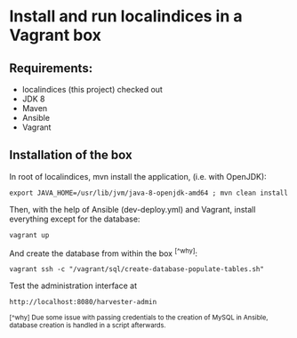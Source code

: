 # Install and run localindices in a Vagrant box

## Requirements:

* localindices (this project) checked out
* JDK 8
* Maven
* Ansible
* Vagrant

## Installation of the box

In root of localindices, mvn install the application, (i.e. with OpenJDK):

`export JAVA_HOME=/usr/lib/jvm/java-8-openjdk-amd64 ; mvn clean install`

Then, with the help of Ansible (dev-deploy.yml) and Vagrant, install everything except for the database:

`vagrant up`

And create the database from within the box <sup>[^why]</sup>:

`vagrant ssh -c "/vagrant/sql/create-database-populate-tables.sh"`

Test the administration interface at

`http://localhost:8080/harvester-admin`


<sup>[^why] Due some issue with passing credentials to the creation of MySQL in Ansible, database creation is handled in a
script afterwards.</sup>